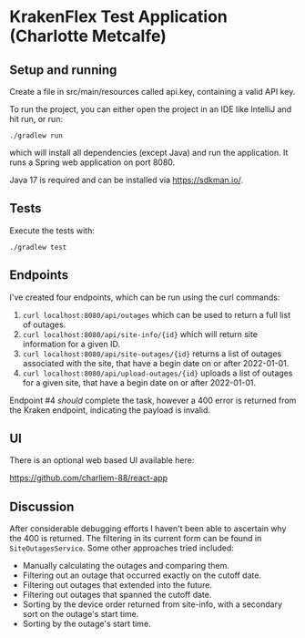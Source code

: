 # KrakenFlex Test Application (Charlotte Metcalfe)

## Setup and running
Create a file in src/main/resources called api.key, containing a valid API key. 

To run the project, you can either open the project in an IDE like IntelliJ and hit run, or run:
```
./gradlew run
```

which will install all dependencies (except Java) and run the application.
It runs a Spring web application on port 8080.

Java 17 is required and can be installed via https://sdkman.io/.

## Tests
Execute the tests with:
```
./gradlew test
```

## Endpoints
I've created four endpoints, which can be run using the curl commands:

   1. `curl localhost:8080/api/outages`  which can be used to return a full list of outages. 
   2. `curl localhost:8080/api/site-info/{id}` which will return site information for a given ID.
   3. `curl localhost:8080/api/site-outages/{id}` returns a list of outages associated with the site, that have a begin date on or after 2022-01-01.
   4. `curl localhost:8080/api/upload-outages/{id}` uploads a list of outages for a given site, that have a begin date on or after 2022-01-01.

Endpoint #4 _should_ complete the task, however a 400 error is returned from the Kraken endpoint, indicating the payload is invalid.

## UI
There is an optional web based UI available here:  

https://github.com/charliem-88/react-app

## Discussion
After considerable debugging efforts I haven't been able to ascertain why the 400 is returned. 
The filtering in its current form can be found in `SiteOutagesService`.
Some other approaches tried included:
- Manually calculating the outages and comparing them.
- Filtering out an outage that occurred exactly on the cutoff date.
- Filtering out outages that extended into the future.
- Filtering out outages that spanned the cutoff date.
- Sorting by the device order returned from site-info, with a secondary sort on the outage's start time.
- Sorting by the outage's start time.

